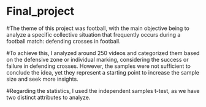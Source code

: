 # Final_project
#The theme of this project was football, with the main objective being to analyze a specific collective situation that frequently occurs during a football match: defending crosses in football.

#To achieve this, I analyzed around 250 videos and categorized them based on the defensive zone or individual marking, considering the success or failure in defending crosses. However, the samples were not sufficient to conclude the idea, yet they represent a starting point to increase the sample size and seek more insights.

#Regarding the statistics, I used the independent samples t-test, as we have two distinct attributes to analyze.
